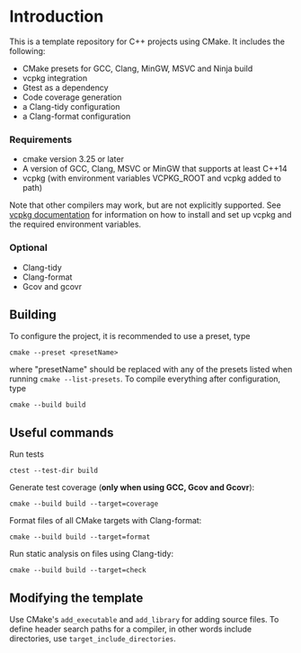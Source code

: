 # Introduction
This is a template repository for C++ projects using CMake. It includes the following:
* CMake presets for GCC, Clang, MinGW, MSVC and Ninja build
* vcpkg integration
* Gtest as a dependency
* Code coverage generation
* a Clang-tidy configuration
* a Clang-format configuration

### Requirements
* cmake version 3.25 or later
* A version of GCC, Clang, MSVC or MinGW that supports at least C++14 
* vcpkg (with environment variables VCPKG_ROOT and vcpkg added to path)

Note that other compilers may work, but are not explicitly supported. See [vcpkg documentation](https://learn.microsoft.com/en-us/vcpkg/get_started/get-started?pivots=shell-bash) for information on how to install and set up vcpkg and the required environment variables.
### Optional
* Clang-tidy 
* Clang-format
* Gcov and gcovr

## Building
To configure the project, it is recommended to use a preset, type

    cmake --preset <presetName>

where "presetName" should be replaced with any of the presets listed when running `cmake --list-presets`. To compile everything after configuration, type

    cmake --build build

## Useful commands
Run tests

    ctest --test-dir build

Generate test coverage (__only when using GCC, Gcov and Gcovr__): 

    cmake --build build --target=coverage

Format files of all CMake targets with Clang-format:

    cmake --build build --target=format

Run static analysis on files using Clang-tidy:

    cmake --build build --target=check

## Modifying the template
Use CMake's `add_executable` and `add_library` for adding source files. To define header search paths for a compiler, in other words include directories, use `target_include_directories`. 